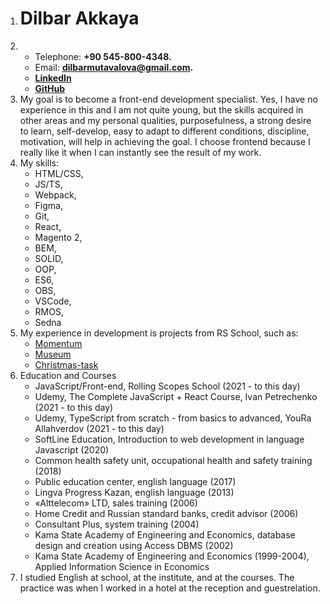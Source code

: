 1. # Dilbar Akkaya
1. + Telephone: **+90 545-800-4348.**
   + Email: **dilbarmutavalova@gmail.com.**
   + **[LinkedIn](https://www.linkedin.com/in/dilbar-akkaya/)**
   + **[GitHub](https://github.com/DilbarAkkaya)**
1. My goal is to become a front-end development specialist. Yes, I have no experience in this and I am not quite young, but the skills acquired in other areas and my personal qualities, purposefulness, a strong desire to learn, self-develop, easy to adapt to different conditions, discipline, motivation, will help in achieving the goal. I choose frontend because I really like it when I can instantly see the result of my work.
1. My skills: 
   * HTML/CSS,
   * JS/TS,
   * Webpack,
   * Figma, 
   * Git, 
   * React, 
   * Magento 2, 
   * BEM,
   * SOLID, 
   * OOP, 
   * ES6, 
   * OBS, 
   * VSCode, 
   * RMOS, 
   * Sedna
1. My experience in development is projects from RS School, such as:
   - [Momentum](https://github.com/DilbarAkkaya/RSSchool-projects/tree/momentum/momentum)
   - [Museum](https://github.com/DilbarAkkaya/RSSchool-projects/tree/museum-dom/museum-dom)
   - [Christmas-task](https://github.com/DilbarAkkaya/RSSchool-projects/tree/christmas--task)
1. Education and Courses
   + JavaScript/Front-end, Rolling Scopes School (2021 - to this day)
   + Udemy, The Complete JavaScript + React Course, Ivan Petrechenko (2021 - to this day)
   + Udemy, TypeScript from scratch - from basics to advanced, YouRa Allahverdov (2021 - to this day)
   + SoftLine Education, Introduction to web development in language Javascript (2020)
   + Common health safety unit, occupational health and safety training (2018)
   + Public education center, english language (2017)
   + Lingva Progress Kazan, english language (2013)
   + «Alttelecom» LTD, sales training (2006)
   + Home Credit and Russian standard banks, credit advisor (2006)
   + Consultant Plus, system training (2004)
   + Kama State Academy of Engineering and Economics, database design and creation using Access DBMS (2002)
   + Kama State Academy of Engineering and Economics (1999-2004), Applied Information Science in Economics
1. I studied English at school, at the institute, and at the courses. The practice was when I worked in a hotel at the reception and guestrelation.

